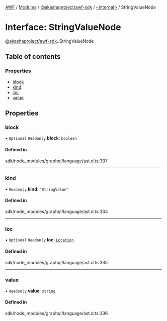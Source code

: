 [AWF](../README.md) / [Modules](../modules.md) / [@akashaproject/awf-sdk](../modules/akashaproject_awf_sdk.md) / [<internal\>](../modules/akashaproject_awf_sdk._internal_.md) / StringValueNode

# Interface: StringValueNode

[@akashaproject/awf-sdk](../modules/akashaproject_awf_sdk.md).[<internal>](../modules/akashaproject_awf_sdk._internal_.md).StringValueNode

## Table of contents

### Properties

- [block](akashaproject_awf_sdk._internal_.StringValueNode.md#block)
- [kind](akashaproject_awf_sdk._internal_.StringValueNode.md#kind)
- [loc](akashaproject_awf_sdk._internal_.StringValueNode.md#loc)
- [value](akashaproject_awf_sdk._internal_.StringValueNode.md#value)

## Properties

### block

• `Optional` `Readonly` **block**: `boolean`

#### Defined in

sdk/node_modules/graphql/language/ast.d.ts:337

___

### kind

• `Readonly` **kind**: ``"StringValue"``

#### Defined in

sdk/node_modules/graphql/language/ast.d.ts:334

___

### loc

• `Optional` `Readonly` **loc**: [`Location`](../classes/akashaproject_awf_sdk._internal_.Location.md)

#### Defined in

sdk/node_modules/graphql/language/ast.d.ts:335

___

### value

• `Readonly` **value**: `string`

#### Defined in

sdk/node_modules/graphql/language/ast.d.ts:336
